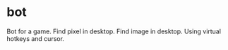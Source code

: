 # bot
Bot for a game.
Find pixel in desktop.
Find image in desktop.
Using virtual hotkeys and cursor.

